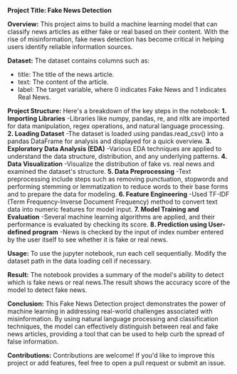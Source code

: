 **Project Title: Fake News Detection**

**Overview:**
This project aims to build a machine learning model that can classify news articles as either fake or real based on their content. With the rise of misinformation, fake news detection has become critical in helping users identify reliable information sources.

**Dataset:**
The dataset contains columns such as:
* title: The title of the news article.
* text: The content of the article.
* label: The target variable, where 0 indicates Fake News and 1 indicates Real News.

**Project Structure:**
Here's a breakdown of the key steps in the notebook:
**1.** **Importing Libraries**
    -Libraries like numpy, pandas, re, and nltk are imported for data manipulation, regex operations, and natural language processing.
**2. Loading Dataset**
    -The dataset is loaded using pandas.read_csv() into a pandas DataFrame for analysis and displayed for a quick overview.
**3. Exploratory Data Analysis (EDA)**
    -Various EDA techniques are applied to understand the data structure, distribution, and any underlying patterns.
**4. Data Visualization**
    -Visualize the distribution of fake vs. real news and examined the dataset's structure.
**5. Data Preprocessing**
    -Text preprocessing include steps such as removing punctuation, stopwords and performing stemming or lemmatization to reduce words to their base forms and to prepare the data for modeling.
**6. Feature Engineering**
    -Used TF-IDF (Term Frequency-Inverse Document Frequency) method to convert text data into numeric features for model input.
**7. Model Training and Evaluation**
    -Several machine learning algorithms are applied, and their performance is evaluated by checking its score.
**8. Prediction using User-defined program**
    -News is checked by the input of index number entered by the user itself to see whether it is fake or real news.

**Usage:**
To use the jupyter notebook, run each cell sequentially. Modify the dataset path in the data loading cell if necessary.

**Result:**
The notebook provides a summary of the model's ability to detect which is fake news or real news.The result shows the accuracy score of the model to detect fake news.

**Conclusion:**
This Fake News Detection project demonstrates the power of machine learning in addressing real-world challenges associated with misinformation. By using natural language processing and classification techniques, the model can effectively distinguish between real and fake news articles, providing a tool that can be used to help curb the spread of false information.

**Contributions:**
Contributions are welcome! If you'd like to improve this project or add features, feel free to open a pull request or submit an issue.
